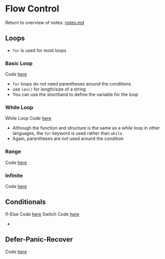 # Flow Control
Return to overview of notes: [notes.md](../notes.md)

## Loops

- `for` is used for most loops

### Basic Loop
Code [here](loop-basic/begin/main.go)

- `for` loops do not need parentheses around the conditions
- use `len()` for length/size of a string
- You can use the shorthand to define the variable for the loop

### While Loop
While Loop Code [here](loop-while/begin/main.go)

- Although the function and structure is the same as a while loop in other languages, the `for` keyword is used rather than `while`
- Again, parentheses are not used around the condition

### Range
Code [here](loop-range/begin/main.go)

### Infinite
Code [here](loop-infinite/main.go)


## Conditionals
If-Else Code [here](if-else/begin/main.go)
Switch Code [here](switch/begin/main.go)

-

## Defer-Panic-Recover
Code [here](defer-panic-recover/begin/main.go)